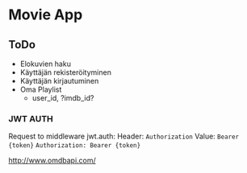 # Movie App

## ToDo

* Elokuvien haku
* Käyttäjän rekisteröityminen
* Käyttäjän kirjautuminen
* Oma Playlist
    * user_id, ?imdb_id?

### JWT AUTH

Request to middleware jwt.auth:
Header: `Authorization` Value: `Bearer {token}`
`Authorization: Bearer {token}`

http://www.omdbapi.com/
